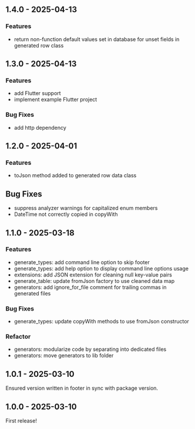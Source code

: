 ## 1.4.0 - 2025-04-13

### Features
- return non-function default values set in database for unset fields in generated row class

## 1.3.0 - 2025-04-13

### Features
- add Flutter support
- implement example Flutter project

### Bug Fixes
- add http dependency

## 1.2.0 - 2025-04-01

### Features

- toJson method added to generated row data class

## Bug Fixes

- suppress analyzer warnings for capitalized enum members
- DateTime not correctly copied in copyWith

## 1.1.0 - 2025-03-18

### Features

- generate_types: add command line option to skip footer
- generate_types: add help option to display command line options usage
- extensions: add JSON extension for cleaning null key-value pairs
- generate_table: update fromJson factory to use cleaned data map
- generators: add ignore_for_file comment for trailing commas in generated files

### Bug Fixes

- generate_types: update copyWith methods to use fromJson constructor

### Refactor

- generators: modularize code by separating into dedicated files
- generators: move generators to lib folder

## 1.0.1 - 2025-03-10
Ensured version written in footer in sync with package version.

## 1.0.0 - 2025-03-10
First release!
